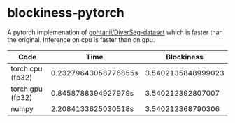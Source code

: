 # blockiness-pytorch

A pytorch implemenation of [gohtanii/DiverSeg-dataset](https://github.com/gohtanii/DiverSeg-dataset/blob/main/blockiness/calc_blockiness.py) which is faster than the original. Inference on cpu is faster than on gpu.

| Code             | Time                 | Blockiness         |
| ---------------- | -------------------- | ------------------ |
| torch cpu (fp32) | 0.23279643058776855s | 3.5402135848999023 |
| torch gpu (fp32) | 0.8458788394927979s  | 3.540212392807007  |
| numpy            | 2.2084133625030518s  | 3.540212368790306  |

